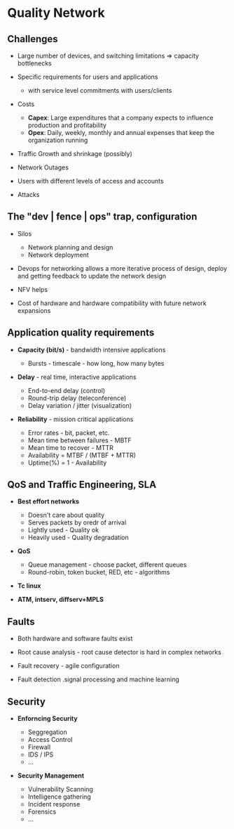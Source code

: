 # Quality Network

## Challenges

-   Large number of devices, and switching limitations => capacity bottlenecks

-   Specific requirements for users and applications

    -   with service level commitments with users/clients

-   Costs

    -   **Capex**: Large expenditures that a company expects to influence production and profitability
    -   **Opex**: Daily, weekly, monthly and annual expenses that keep the organization running

-   Traffic Growth and shrinkage (possibly)

-   Network Outages

-   Users with different levels of access and accounts

-   Attacks

## The "dev | fence | ops" trap, configuration

-   Silos

    -   Network planning and design
    -   Network deployment

-   Devops for networking allows a more iterative process of design, deploy and getting feedback to update the network design

-   NFV helps

-   Cost of hardware and hardware compatibility with future network expansions

## Application quality requirements

-   **Capacity (bit/s)** - bandwidth intensive applications

    -   Bursts - timescale - how long, how many bytes

-   **Delay** - real time, interactive applications

    -   End-to-end delay (control)
    -   Round-trip delay (teleconference)
    -   Delay variation / jitter (visualization)

-   **Reliability** - mission critical applications
    -   Error rates - bit, packet, etc.
    -   Mean time between failures - MBTF
    -   Mean time to recover - MTTR
    -   Availability = MTBF / (MTBF + MTTR)
    -   Uptime(%) = 1 - Availability

## QoS and Traffic Engineering, SLA

-   **Best effort networks**

    -   Doesn't care about quality
    -   Serves packets by oredr of arrival
    -   Lightly used - Quality ok
    -   Heavily used - Quality degradation

-   **QoS**

    -   Queue management - choose packet, different queues
    -   Round-robin, token bucket, RED, etc - algorithms

-   **Tc linux**

-   **ATM, intserv, diffserv+MPLS**

## Faults

-   Both hardware and software faults exist

-   Root cause analysis - root cause detector is hard in complex networks

-   Fault recovery - agile configuration

-   Fault detection .signal processing and machine learning


## Security 

- **Enforncing Security**
    - Seggregation
    - Access Control
    - Firewall
    - IDS / IPS
    - ...

- **Security Management**
    - Vulnerability Scanning
    - Intelligence gathering
    - Incident response
    - Forensics
    - ...